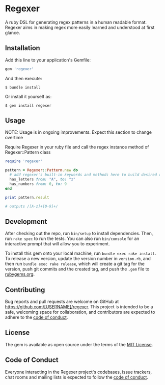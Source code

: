 # Regexer

A ruby DSL for generating regex patterns in a human readable format. Regexer aims in making regex more easily learned and understood at first glance.

## Installation

Add this line to your application's Gemfile:

```ruby
gem 'regexer'
```

And then execute:

    $ bundle install

Or install it yourself as:

    $ gem install regexer

## Usage

NOTE: Usage is in ongoing improvements. Expect this section to change overtime

Require Regexer in your ruby file and call the regex instance method of Regexer::Pattern class

```ruby
require 'regexer'

pattern = Regexer::Pattern.new do
  # add regexer's built-in keywords and methods here to build desired regex pattern
  has_letters from: "A", to: "z"
  has_numbers from: 0, to: 9
end

print pattern.result

# outputs /[A-z]+[0-9]+/
```

## Development

After checking out the repo, run `bin/setup` to install dependencies. Then, run `rake spec` to run the tests. You can also run `bin/console` for an interactive prompt that will allow you to experiment.

To install this gem onto your local machine, run `bundle exec rake install`. To release a new version, update the version number in `version.rb`, and then run `bundle exec rake release`, which will create a git tag for the version, push git commits and the created tag, and push the `.gem` file to [rubygems.org](https://rubygems.org).

## Contributing

Bug reports and pull requests are welcome on GitHub at https://github.com/[USERNAME]/regexer. This project is intended to be a safe, welcoming space for collaboration, and contributors are expected to adhere to the [code of conduct](https://github.com/[USERNAME]/regexer/blob/master/CODE_OF_CONDUCT.md).

## License

The gem is available as open source under the terms of the [MIT License](https://opensource.org/licenses/MIT).

## Code of Conduct

Everyone interacting in the Regexer project's codebases, issue trackers, chat rooms and mailing lists is expected to follow the [code of conduct](https://github.com/[USERNAME]/regexer/blob/master/CODE_OF_CONDUCT.md).
